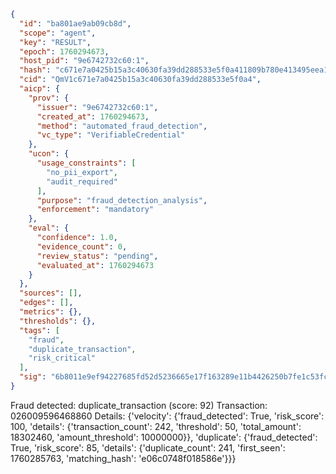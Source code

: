 ```json
{
  "id": "ba801ae9ab09cb8d",
  "scope": "agent",
  "key": "RESULT",
  "epoch": 1760294673,
  "host_pid": "9e6742732c60:1",
  "hash": "c671e7a0425b15a3c40630fa39dd288533e5f0a411809b780e413495eea12178",
  "cid": "QmV1c671e7a0425b15a3c40630fa39dd288533e5f0a4",
  "aicp": {
    "prov": {
      "issuer": "9e6742732c60:1",
      "created_at": 1760294673,
      "method": "automated_fraud_detection",
      "vc_type": "VerifiableCredential"
    },
    "ucon": {
      "usage_constraints": [
        "no_pii_export",
        "audit_required"
      ],
      "purpose": "fraud_detection_analysis",
      "enforcement": "mandatory"
    },
    "eval": {
      "confidence": 1.0,
      "evidence_count": 0,
      "review_status": "pending",
      "evaluated_at": 1760294673
    }
  },
  "sources": [],
  "edges": [],
  "metrics": {},
  "thresholds": {},
  "tags": [
    "fraud",
    "duplicate_transaction",
    "risk_critical"
  ],
  "sig": "6b8011e9ef94227685fd52d5236665e17f163289e11b4426250b7fe1c53fc1bb"
}
```

Fraud detected: duplicate_transaction (score: 92)
Transaction: 026009596468860
Details: {'velocity': {'fraud_detected': True, 'risk_score': 100, 'details': {'transaction_count': 242, 'threshold': 50, 'total_amount': 18302460, 'amount_threshold': 10000000}}, 'duplicate': {'fraud_detected': True, 'risk_score': 85, 'details': {'duplicate_count': 241, 'first_seen': 1760285763, 'matching_hash': 'e06c0748f018586e'}}}